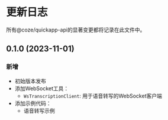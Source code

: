 # 更新日志

所有@coze/quickapp-api的显著变更都将记录在此文件中。

## 0.1.0 (2023-11-01)

### 新增

- 初始版本发布
- 添加WebSocket工具：
  - `WsTranscriptionClient`: 用于语音转写的WebSocket客户端
  <!-- - `WsSpeechClient`: 用于语音合成的WebSocket客户端
  - `WsChatClient`: 用于聊天的WebSocket客户端
  - `PcmRecorder`: 用于PCM格式录音的工具
  - `PcmStreamPlayer`: 用于PCM流播放的工具 -->
- 添加示例代码：
  - 语音转写示例
  <!-- - 语音合成示例
  - 聊天示例 -->
